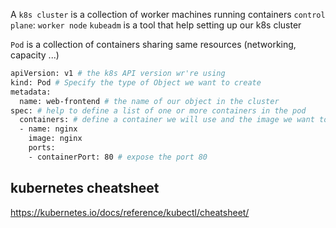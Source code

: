 A `k8s cluster` is a collection of worker machines running containers
`control plane`:
`worker node`
`kubeadm` is a tool that help setting up our k8s cluster


`Pod` is a collection of containers sharing same resources (networking, capacity ...)

```sh
apiVersion: v1 # the k8s API version wr're using
kind: Pod # Specify the type of Object we want to create
metadata:
  name: web-frontend # the name of our object in the cluster
spec: # help to define a list of one or more containers in the pod
  containers: # define a container we will use and the image we want to use
  - name: nginx 
    image: nginx
    ports:
    - containerPort: 80 # expose the port 80
```

## kubernetes cheatsheet
https://kubernetes.io/docs/reference/kubectl/cheatsheet/